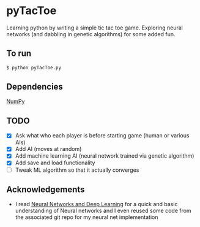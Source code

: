 # pyTacToe

Learning python by writing a simple tic tac toe game.
Exploring neural networks (and dabbling in genetic algorithms) for some added fun.

## To run

```sh
$ python pyTacToe.py
```

## Dependencies
[NumPy](http://www.numpy.org/)

## TODO

 - [x] Ask what who each player is before starting game (human or various AIs)
 - [x] Add AI (moves at random)
 - [x] Add machine learning AI (neural network trained via genetic algorithm)
 - [x] Add save and load functionality
 - [ ] Tweak ML algorithm so that it actually converges

## Acknowledgements
 - I read [Neural Networks and Deep Learning](http://neuralnetworksanddeeplearning.com/) for a quick and basic understanding of Neural networks and I even reused some code from the associated git repo for my neural net implementation 